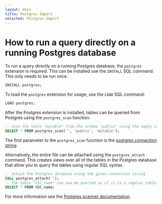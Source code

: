 ```yaml
---
layout: docu
title: Postgres Import
selected: Postgres Import
---
```


# How to run a query directly on a running Postgres database

To run a query directly on a running Postgres database, the `postgres` extension is required.  This can be installed use the `INSTALL` SQL command. This only needs to be run once.

```sql
INSTALL postgres;
```

To load the `postgres` extension for usage, use the `LOAD` SQL command:

```sql
LOAD postgres;
```

After the Postgres extension is installed, tables can be queried from Postgres using the `postgres_scan` function:

```sql
-- scan the table "mytable" from the schema "public" using the empty (default) connection string
SELECT * FROM postgres_scan('', 'public', 'mytable');
```

The first parameter to the `postgres_scan` function is the [postgres connection string](https://www.postgresql.org/docs/current/libpq-connect.html#LIBPQ-CONNSTRING).

Alternatively, the entire file can be attached using the `postgres_attach` command. This creates views over all of the tables in the Postgres database that allow you to query the tables using regular SQL syntax.

```sql
-- attach the Postgres database using the given connection string
CALL postgres_attach('');
-- the table "tbl_name" can now be queried as if it is a regular table
SELECT * FROM tbl_name;
```

For more information see the [Postgres scanner documentation](../../extensions/postgres_scanner).

